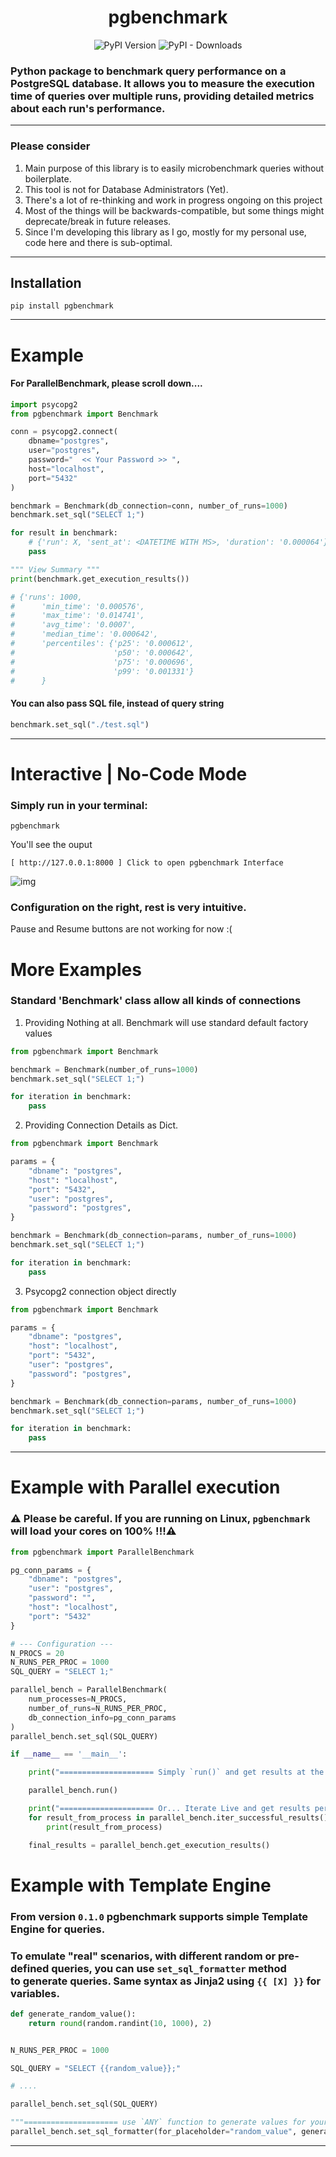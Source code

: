 <div align="center">

# pgbenchmark

[//]: # ([![codecov]&#40;https://codecov.io/github/GujaLomsadze/pgbenchmark/graph/badge.svg?token=J2VYSHFE1K&#41;]&#40;https://codecov.io/github/GujaLomsadze/pgbenchmark&#41;)
![PyPI Version](https://img.shields.io/pypi/v/pgbenchmark.svg?style=for-the-badge)
![PyPI - Downloads](https://img.shields.io/pypi/dm/pgbenchmark?style=for-the-badge)

</div>

<h3>
Python package to benchmark query performance on a PostgreSQL database. It allows you to measure the
execution time of queries over multiple runs, providing detailed metrics about each run's performance.
</h3>

---

### Please consider

1. Main purpose of this library is to easily microbenchmark queries without boilerplate.
2. This tool is not for Database Administrators (Yet).
3. There's a lot of re-thinking and work in progress ongoing on this project
4. Most of the things will be backwards-compatible, but some things might deprecate/break in future releases.
5. Since I'm developing this library as I go, mostly for my personal use, code here and there is sub-optimal.

---

## Installation

```shell
pip install pgbenchmark
```

---

# Example

#### For ParallelBenchmark, please scroll down....

```python
import psycopg2
from pgbenchmark import Benchmark

conn = psycopg2.connect(
    dbname="postgres",
    user="postgres",
    password="  << Your Password >> ",
    host="localhost",
    port="5432"
)

benchmark = Benchmark(db_connection=conn, number_of_runs=1000)
benchmark.set_sql("SELECT 1;")

for result in benchmark:
    # {'run': X, 'sent_at': <DATETIME WITH MS>, 'duration': '0.000064'}
    pass

""" View Summary """
print(benchmark.get_execution_results())

# {'runs': 1000,
#      'min_time': '0.000576',
#      'max_time': '0.014741',
#      'avg_time': '0.0007',
#      'median_time': '0.000642',
#      'percentiles': {'p25': '0.000612',
#                      'p50': '0.000642',
#                      'p75': '0.000696',
#                      'p99': '0.001331'}
#      }
```

#### You can also pass SQL file, instead of query string

```python
benchmark.set_sql("./test.sql")
```

---

# Interactive | No-Code Mode

### Simply run in your terminal:

```shell
pgbenchmark
```

You'll see the ouput

```terminaloutput
[ http://127.0.0.1:8000 ] Click to open pgbenchmark Interface
```

![img](https://raw.githubusercontent.com/GujaLomsadze/pgbenchmark/main/UI.png)

### Configuration on the right, rest is very intuitive.

Pause and Resume buttons are not working for now :(

# More Examples

### Standard 'Benchmark' class allow all kinds of connections

1. Providing Nothing at all. Benchmark will use standard default factory values

```python
from pgbenchmark import Benchmark

benchmark = Benchmark(number_of_runs=1000)
benchmark.set_sql("SELECT 1;")

for iteration in benchmark:
    pass
```

2. Providing Connection Details as Dict.

```python
from pgbenchmark import Benchmark

params = {
    "dbname": "postgres",
    "host": "localhost",
    "port": "5432",
    "user": "postgres",
    "password": "postgres",
}

benchmark = Benchmark(db_connection=params, number_of_runs=1000)
benchmark.set_sql("SELECT 1;")

for iteration in benchmark:
    pass
```

3. Psycopg2 connection object directly

```python
from pgbenchmark import Benchmark

params = {
    "dbname": "postgres",
    "host": "localhost",
    "port": "5432",
    "user": "postgres",
    "password": "postgres",
}

benchmark = Benchmark(db_connection=params, number_of_runs=1000)
benchmark.set_sql("SELECT 1;")

for iteration in benchmark:
    pass
```

---

# Example with Parallel execution

### ⚠️ Please be careful. If you are running on Linux, `pgbenchmark` will load your cores on 100% !!!⚠️

```python
from pgbenchmark import ParallelBenchmark

pg_conn_params = {
    "dbname": "postgres",
    "user": "postgres",
    "password": "",
    "host": "localhost",
    "port": "5432"
}

# --- Configuration ---
N_PROCS = 20
N_RUNS_PER_PROC = 1000
SQL_QUERY = "SELECT 1;"

parallel_bench = ParallelBenchmark(
    num_processes=N_PROCS,
    number_of_runs=N_RUNS_PER_PROC,
    db_connection_info=pg_conn_params
)
parallel_bench.set_sql(SQL_QUERY)

if __name__ == '__main__':

    print("===================== Simply `run()` and get results at the end ==============================")

    parallel_bench.run()

    print("===================== Or... Iterate Live and get results per-process =========================")
    for result_from_process in parallel_bench.iter_successful_results():
        print(result_from_process)

    final_results = parallel_bench.get_execution_results()
```

# Example with Template Engine

### From version `0.1.0` pgbenchmark supports simple Template Engine for queries.

<h3>

To emulate "real" scenarios, with different random or pre-defined queries, you can use `set_sql_formatter` method <br>
to generate queries. Same syntax as Jinja2 using `{{ [X] }}` for variables.

</h3>

```python
def generate_random_value():
    return round(random.randint(10, 1000), 2)


N_RUNS_PER_PROC = 1000

SQL_QUERY = "SELECT {{random_value}};"

# ....

parallel_bench.set_sql(SQL_QUERY)

"""===================== use `ANY` function to generate values for your query =============================="""
parallel_bench.set_sql_formatter(for_placeholder="random_value", generator=generate_random_value)
```

---

[//]: # ()

[//]: # (# Example with CLI)

[//]: # ()

[//]: # (`pgbenchmark` Support CLI for easier and faster usages. If you need to check one quick SQL statement&#40;s&#41; without)

[//]: # (boilerplate and Messing around in code, simply install the library and run:)

[//]: # ()

[//]: # (```shell)

[//]: # (pgbenchmark --sql "SELECT 1;" --runs=1_000_000)

[//]: # (```)

[//]: # ()

[//]: # (### If your benchmark runs long enough, you can view live visualization)

[//]: # ()

[//]: # (### Add `--visualize=True` flag)

[//]: # ()

[//]: # (```shell)

[//]: # (pgbenchmark --sql "SELECT 1;" --runs=1_000_000 --visualize=True)

[//]: # (```)

[//]: # ()

[//]: # (After running pgbenchmark, go)

[//]: # (to <a href="http://127.0.0.1:4761" class="external-link" target="_blank">http://127.0.0.1:4761</a>.)

[//]: # ()

[//]: # (<img src="examples/ui_screenshot.png" alt="img.png" width="900"/>)

[//]: # ()

[//]: # (It is live enough for you to have fun. You can choose between `100ms` and `5000ms` refresh intervals.)
